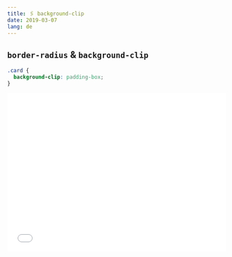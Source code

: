 ```yaml
---
title: 🖇 background-clip
date: 2019-03-07
lang: de
---
```


## `border-radius` & `background-clip`

```css
.card {
  background-clip: padding-box;
}
```

<iframe height="365" style="width: 100%;" scrolling="no" title="YgZgxm" src="//codepen.io/mahnouel/embed/preview/YgZgxm/?height=365&theme-id=dark&default-tab=css,result" frameborder="no" allowtransparency="true" allowfullscreen="true">
  See the Pen <a href='https://codepen.io/mahnouel/pen/YgZgxm/'>YgZgxm</a> by Manuel K
  (<a href='https://codepen.io/mahnouel'>@mahnouel</a>) on <a href='https://codepen.io'>CodePen</a>.
</iframe>
